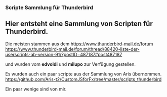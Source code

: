 ### Scripte Sammlung für Thunderbird ###

## Hier entsteht eine Sammlung von Scripten für Thunderbird.

Die meisten stammen aus dem https://www.thunderbird-mail.de/forum
https://www.thunderbird-mail.de/forum/thread/88420-liste-der-userscripts-ab-version-91/?postID=487187#post487187

und wurden vom **edvoldi** und **milupo** zur Verfügung gestellen.

Es wurden auch ein paar scripte aus der Sammlung von Aris übernommen.
https://github.com/Aris-t2/CustomJSforFx/tree/master/scripts_thunderbird

Ein paar wenige sind von mir.


